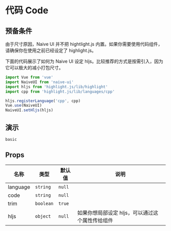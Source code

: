 # 代码 Code

## 预备条件

<n-alert title="注意" type="warning" style="margin-bottom: 16px;">
  由于尺寸原因，Naive UI 并不把 hightlight.js 内置。如果你需要使用代码组件，请确保你在使用之前已经设定了 highlight.js。
</n-alert>

下面的代码展示了如何为 Naive UI 设定 hljs。比较推荐的方式是按需引入，因为它可以极大的减小打包尺寸。

```js
import Vue from 'vue'
import NaiveUI from 'naive-ui'
import hljs from 'highlight.js/lib/highlight'
import cpp from 'highlight.js/lib/languages/cpp'

hljs.registerLanguage('cpp', cpp)
Vue.use(NaiveUI)
NaiveUI.setHljs(hljs)
```

## 演示

```demo
basic
```

## Props
|名称|类型|默认值|说明|
|-|-|-|-|
|language|`string`|`null`||
|code|`string`|`null`||
|trim|`boolean`|`true`||
|hljs|`object`|`null`|如果你想局部设定 hljs，可以通过这个属性传给组件|
